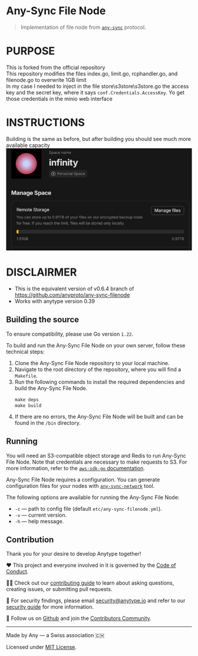 # Any-Sync File Node
> Implementation of file node from [`any-sync`](https://github.com/anyproto/any-sync) protocol.

# PURPOSE
This is forked from the official repository
<br>
This repository modifies the files index.go, limit.go, rcphandler.go, and filenode.go to overwrite 1GB limit
<br>
In my case I needed to inject in the file store\s3store\s3store.go the access key and the secret key, where it says `conf.Credentials.AccessKey`. Yo get those credentials in the minio web interface

# INSTRUCTIONS
Building is the same as before, but after building you should see much more available capacity
![](images/2024-04-24-03-33-29.png)

# DISCLAIRMER
* This is the equivalent version of v0.6.4 branch of https://github.com/anyproto/any-sync-filenode
* Works with anytype version 0.39

## Building the source
To ensure compatibility, please use Go version `1.22`.

To build and run the Any-Sync File Node on your own server, follow these technical steps:

1.  Clone the Any-Sync File Node repository to your local machine.
2.  Navigate to the root directory of the repository, where you will find a `Makefile`.
3.  Run the following commands to install the required dependencies and build the Any-Sync File Node.
    ```
    make deps
    make build
    ```
4.  If there are no errors, the Any-Sync File Node will be built and can be found in the `/bin` directory.

## Running
You will need an S3-compatible object storage and Redis to run Any-Sync File Node. Note that credentials are necessary to make requests to S3. For more information, refer to the [`aws-sdk-go` documentation](https://pkg.go.dev/github.com/aws/aws-sdk-go#readme-configuring-credentials).

Any-Sync File Node requires a configuration. You can generate configuration files for your nodes with [`any-sync-network`](https://github.com/anyproto/any-sync-tools) tool.

The following options are available for running the Any-Sync File Node:

 - `-c` — path to config file (default `etc/any-sync-filenode.yml`). 
 - `-v` — current version.
 - `-h` — help message.

## Contribution
Thank you for your desire to develop Anytype together!

❤️ This project and everyone involved in it is governed by the [Code of Conduct](https://github.com/anyproto/.github/blob/main/docs/CODE_OF_CONDUCT.md).

🧑‍💻 Check out our [contributing guide](https://github.com/anyproto/.github/blob/main/docs/CONTRIBUTING.md) to learn about asking questions, creating issues, or submitting pull requests.

🫢 For security findings, please email [security@anytype.io](mailto:security@anytype.io) and refer to our [security guide](https://github.com/anyproto/.github/blob/main/docs/SECURITY.md) for more information.

🤝 Follow us on [Github](https://github.com/anyproto) and join the [Contributors Community](https://github.com/orgs/anyproto/discussions).

---
Made by Any — a Swiss association 🇨🇭

Licensed under [MIT License](./LICENSE).

